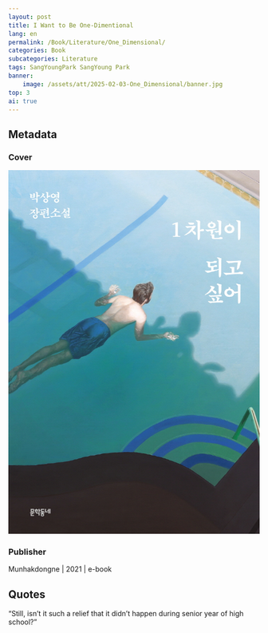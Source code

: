 ```yaml
---
layout: post
title: I Want to Be One-Dimentional
lang: en
permalink: /Book/Literature/One_Dimensional/
categories: Book
subcategories: Literature
tags: SangYoungPark SangYoung Park
banner:
    image: /assets/att/2025-02-03-One_Dimensional/banner.jpg
top: 3
ai: true
---
```

## Metadata
### Cover
![cover](/assets/att/2025-02-03-One_Dimensional/cover.jpg)
### Publisher
Munhakdongne | 2021 | e-book

## Quotes
“Still, isn’t it such a relief that it didn’t happen during senior year of high school?”
